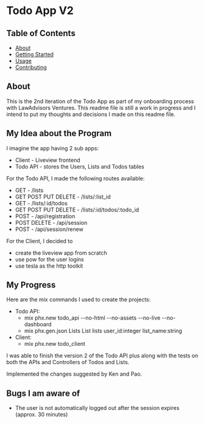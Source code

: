 # Todo App V2

## Table of Contents

- [About](#about)
- [Getting Started](#getting_started)
- [Usage](#usage)
- [Contributing](../CONTRIBUTING.md)

## About <a name = "about"></a>

This is the 2nd iteration of the Todo App as part of my onboarding process with LawAdvisors Ventures.
This readme file is still a work in progress and I intend to put my thoughts and decisions I made on this readme file.

## My Idea about the Program

I imagine the app having 2 sub apps:
 - Client - Liveview frontend
 - Todo API - stores the Users, Lists and Todos tables

For the Todo API, I made the following routes available:
 - GET - /lists
 - GET POST PUT DELETE - /lists/:list_id
 - GET - /lists/:id/todos
 - GET POST PUT DELETE - /lists/:id/todos/:todo_id
 - POST - /api/registration
 - POST DELETE - /api/session
 - POST - /api/session/renew

For the Client, I decided to 
  - create the liveview app from scratch
  - use pow for the user logins
  - use tesla as the http toolkit

## My Progress

Here are the mix commands I used to create the projects:
* Todo API:
    - mix phx.new todo_api --no-html --no-assets --no-live --no-dashboard
    - mix phx.gen.json Lists List lists user_id:integer list_name:string
* Client:
    - mix phx.new todo_client

I was able to finish the version 2 of the Todo API plus along with the tests on both the APIs and Controllers of Todos and Lists.

Implemented the changes suggested by Ken and Pao.

## Bugs I am aware of

 - The user is not automatically logged out after the session expires (approx. 30 minutes)